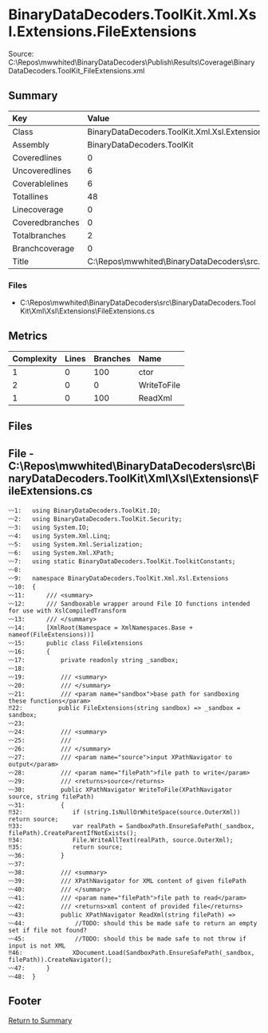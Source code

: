 ﻿
# BinaryDataDecoders.ToolKit.Xml.Xsl.Extensions.FileExtensions
Source: C:\Repos\mwwhited\BinaryDataDecoders\Publish\Results\Coverage\BinaryDataDecoders.ToolKit_FileExtensions.xml

## Summary

| Key                  | Value                                                            |
| :------------------- | :--------------------------------------------------------------- |
| Class                | BinaryDataDecoders.ToolKit.Xml.Xsl.Extensions.FileExtensions | 
| Assembly             | BinaryDataDecoders.ToolKit                                   | 
| Coveredlines         | 0                                                            | 
| Uncoveredlines       | 6                                                            | 
| Coverablelines       | 6                                                            | 
| Totallines           | 48                                                           | 
| Linecoverage         | 0                                                            | 
| Coveredbranches      | 0                                                            | 
| Totalbranches        | 2                                                            | 
| Branchcoverage       | 0                                                            | 
| Title                | C:\Repos\mwwhited\BinaryDataDecoders\src\..\src\BinaryDataDe | 

### Files
 * C:\Repos\mwwhited\BinaryDataDecoders\src\BinaryDataDecoders.ToolKit\Xml\Xsl\Extensions\FileExtensions.cs

## Metrics

| Complexity | Lines | Branches | Name                                          |
| :--------- | :---- | :------- | :-------------------------------------------- |
| 1          | 0     | 100      | ctor | 
| 2          | 0     | 0        | WriteToFile | 
| 1          | 0     | 100      | ReadXml | 
## Files

## File - C:\Repos\mwwhited\BinaryDataDecoders\src\BinaryDataDecoders.ToolKit\Xml\Xsl\Extensions\FileExtensions.cs

```CSharp
〰1:   using BinaryDataDecoders.ToolKit.IO;
〰2:   using BinaryDataDecoders.ToolKit.Security;
〰3:   using System.IO;
〰4:   using System.Xml.Linq;
〰5:   using System.Xml.Serialization;
〰6:   using System.Xml.XPath;
〰7:   using static BinaryDataDecoders.ToolKit.ToolkitConstants;
〰8:   
〰9:   namespace BinaryDataDecoders.ToolKit.Xml.Xsl.Extensions
〰10:  {
〰11:      /// <summary>
〰12:      /// Sandboxable wrapper around File IO functions intended for use with XslCompiledTransform
〰13:      /// </summary>
〰14:      [XmlRoot(Namespace = XmlNamespaces.Base + nameof(FileExtensions))]
〰15:      public class FileExtensions
〰16:      {
〰17:          private readonly string _sandbox;
〰18:  
〰19:          /// <summary>
〰20:          /// </summary>
〰21:          /// <param name="sandbox">base path for sandboxing these functions</param>
‼22:          public FileExtensions(string sandbox) => _sandbox = sandbox;
〰23:  
〰24:          /// <summary>
〰25:          ///
〰26:          /// </summary>
〰27:          /// <param name="source">input XPathNavigator to output</param>
〰28:          /// <param name="filePath">file path to write</param>
〰29:          /// <returns>source</returns>
〰30:          public XPathNavigator WriteToFile(XPathNavigator source, string filePath)
〰31:          {
‼32:              if (string.IsNullOrWhiteSpace(source.OuterXml)) return source;
‼33:              var realPath = SandboxPath.EnsureSafePath(_sandbox, filePath).CreateParentIfNotExists();
‼34:              File.WriteAllText(realPath, source.OuterXml);
‼35:              return source;
〰36:          }
〰37:  
〰38:          /// <summary>
〰39:          /// XPathNavigator for XML content of given filePath
〰40:          /// </summary>
〰41:          /// <param name="filePath">file path to read</param>
〰42:          /// <returns>xml content of provided file</returns>
〰43:          public XPathNavigator ReadXml(string filePath) =>
〰44:              //TODO: should this be made safe to return an empty set if file not found?
〰45:              //TODO: should this be made safe to not throw if input is not XML
‼46:              XDocument.Load(SandboxPath.EnsureSafePath(_sandbox, filePath)).CreateNavigator();
〰47:      }
〰48:  }

```
## Footer 
[Return to Summary](Summary.md)

